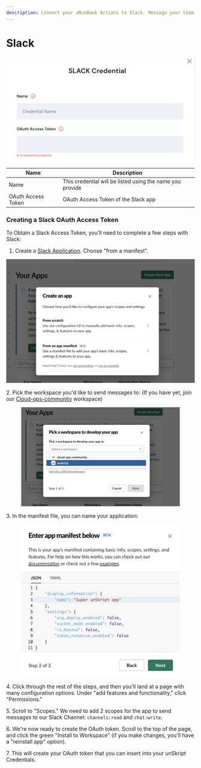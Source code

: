 ```yaml
---
description: Connect your xRunBook Actions to Slack. Message your team!
---
```


# Slack

![Information needed to onboard Slack connector](<../../.gitbook/assets/Screen Shot 2022-06-14 at 6.22.14 PM.png>)

| Name               | Description                                               |
| ------------------ | --------------------------------------------------------- |
| Name               | This credential will be listed using the name you provide |
| OAuth Access Token | OAuth Access Token of the Slack app                       |

### Creating a Slack OAuth Access Token

To Obtain a Slack Access Token, you'll need to complete a few steps with Slack:

1. Create a [Slack Application](https://api.slack.com/apps). Choose "from a manifest".

![](<../../.gitbook/assets/Screenshot 2022-11-03 at 6.49.11 PM.jpg>)

2\. Pick the workspace you'd like to send messages to:  (If you have yet, join our [Cloud-ops-community](https://join.slack.com/t/cloud-ops-community/shared\_invite/zt-1fvuobp10-\~r\_KyK9BxPhGiebOvl3h\_w) workspace)

<figure><img src="../../.gitbook/assets/Screenshot 2022-11-03 at 6.52.28 PM.jpg" alt=""><figcaption></figcaption></figure>

3\. In the manifest file, you can name your application:

<figure><img src="../../.gitbook/assets/Screenshot 2022-11-03 at 6.55.02 PM.jpg" alt=""><figcaption></figcaption></figure>

4\.  Click through the rest of the steps, and then you'll land at a page with many configuration options. Under "add features and functionality," click "Permissions."

5\. Scroll to "Scopes."  We need to add 2 scopes for the app to send messages to our Slack Channel: `channels:read` and `chat:write`.

6\.  We're now ready to create the OAuth token.  Scroll to the top of the page, and click the green "Install to Workspace" (if you make changes, you'll have a "reinstall app" option).

7\. This will create your OAuth token that you can insert into your unSkript Credentials.
